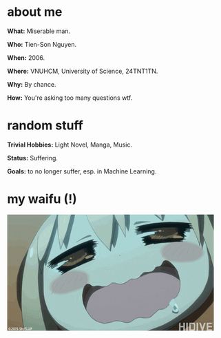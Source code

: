 # about me
**What:** Miserable man.

**Who:** Tien-Son Nguyen.

**When:** 2006.

**Where:** VNUHCM, University of Science, 24TNT1TN.

**Why:** By chance.

**How:** You're asking too many questions wtf.

# random stuff

**Trivial Hobbies:** Light Novel, Manga, Music.

**Status:** Suffering.

**Goals:** to no longer suffer, esp. in Machine Learning.

# my waifu (!)

![til](funni.gif)
